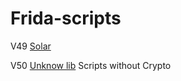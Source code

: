 # Frida-scripts
V49 [Solar](https://github.com/Solaree)

V50 [Unknow lib](https://github.com/Unknowlib)
Scripts without Crypto
